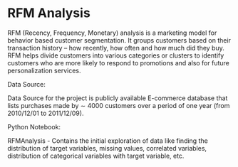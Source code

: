 # RFM Analysis

RFM (Recency, Frequency, Monetary) analysis is a marketing model for behavior based customer segmentation. It groups customers based on their transaction history – how recently, how often and how much did they buy. 
RFM helps divide customers into various categories or clusters to identify customers who are more likely to respond to promotions and also for future personalization services.

Data Source:

Data Source for the project is publicly available E-commerce database that lists purchases made by  ∼ 4000 customers over a period of one year (from 2010/12/01 to 2011/12/09).

Python Notebook:

RFMAnalysis - Contains the initial exploration of data like finding the distribution of target variables, missing values, correlated variables, distribution of categorical variables with target variable, etc.
